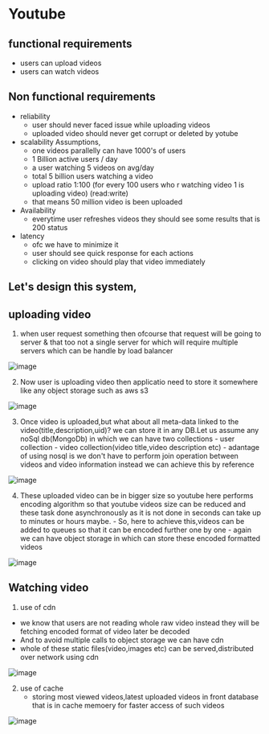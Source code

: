 # Youtube
## functional requirements
- users can upload videos
- users can watch videos

## Non functional requirements
- reliability
  - user should never faced issue while uploading videos
  - uploaded video should never get corrupt or deleted by yotube
- scalability
  Assumptions,
  - one videos parallelly can have 1000's of users
  - 1 Billion active users / day
  - a user watching 5 videos on avg/day
  - total 5 billion users watching a video
  - upload ratio 1:100 (for every 100 users who r watching video 1 is uploading video) (read:write)
  - that means 50 million video is been uploaded
- Availability
  - everytime user refreshes videos they should see some results that is 200 status
- latency
  - ofc we have to minimize it
  - user should see quick response for each actions
  - clicking on video should play that video immediately
## Let's design this system,
## uploading video

  1. when user request something then ofcourse that request will be going to server & that too not a single server for which will require multiple servers which can be handle by load balancer
  
  ![image](https://user-images.githubusercontent.com/71604396/233182405-8303f9ab-888b-4e8e-8985-8d9b2b16fa32.png)
  
  2. Now user is uploading video then applicatio need to store it somewhere like any object storage such as aws s3
  
  ![image](https://user-images.githubusercontent.com/71604396/233183834-1401c327-2026-4ce2-9770-fdca891f1bc1.png)
  
  3. Once video is uploaded,but what about all meta-data linked to the video(title,description,uid)? we can store it in any DB.Let us assume any noSql db(MongoDb) in which we can have two collections
    - user collection
    - video collection(video title,video description etc)
    - adantage of using nosql is we don't have to perform join operation between videos and video information instead we can achieve this by reference
    
  ![image](https://user-images.githubusercontent.com/71604396/233185830-71c8c8bb-513d-41a4-9339-c3149da6934c.png)
  
  4. These uploaded video can be in bigger size so youtube here performs encoding algorithm so that youtube videos size can be reduced and these task done asynchronously as it is not done in seconds can take up to minutes or hours maybe.
    - So, here to achieve this,videos can be added to queues so that it can be encoded further one by one
    - again we can have object storage in which can store these encoded formatted videos
    
  ![image](https://user-images.githubusercontent.com/71604396/234965172-a96a3abe-b0ba-4da0-9405-46c9f4edfdaf.png)

## Watching video
 1. use of cdn
   - we know that users are not reading whole raw video instead they will be fetching encoded format of video later be decoded
   - And to avoid multiple calls to object storage we can have cdn
   - whole of these static files(video,images etc) can be served,distributed over network using cdn

  ![image](https://user-images.githubusercontent.com/71604396/234970661-108e7ddd-8758-4b92-aaa7-9bbded71dd51.png)
  
2. use of cache
    - storing most viewed videos,latest uploaded videos in front database that is in cache memoery for faster access of such videos

  ![image](https://user-images.githubusercontent.com/71604396/234971923-98e8836c-7665-401c-952e-9a9f49b23b5c.png)


